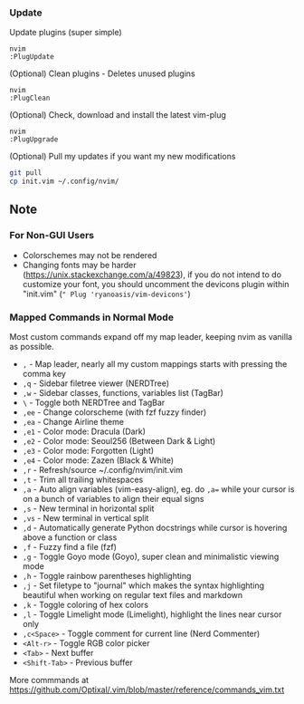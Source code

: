 ### Update

Update plugins (super simple)

```
nvim
:PlugUpdate
```

(Optional) Clean plugins - Deletes unused plugins

```
nvim
:PlugClean
```

(Optional) Check, download and install the latest vim-plug

```
nvim
:PlugUpgrade
```

(Optional) Pull my updates if you want my new modifications

```sh
git pull
cp init.vim ~/.config/nvim/
```

## Note

### For Non-GUI Users

* Colorschemes may not be rendered
* Changing fonts may be harder (https://unix.stackexchange.com/a/49823), if you do not intend to do customize your font, you should uncomment the devicons plugin within "init.vim" (`" Plug 'ryanoasis/vim-devicons'`)

### Mapped Commands in Normal Mode

Most custom commands expand off my map leader, keeping nvim as vanilla as possible.

* `,` - Map leader, nearly all my custom mappings starts with pressing the comma key
* `,q` - Sidebar filetree viewer (NERDTree)
* `,w` - Sidebar classes, functions, variables list (TagBar)
* `\`  - Toggle both NERDTree and TagBar
* `,ee` - Change colorscheme (with fzf fuzzy finder)
* `,ea` - Change Airline theme
* `,e1` - Color mode: Dracula (Dark)
* `,e2` - Color mode: Seoul256 (Between Dark & Light)
* `,e3` - Color mode: Forgotten (Light)
* `,e4` - Color mode: Zazen (Black & White)
* `,r` - Refresh/source ~/.config/nvim/init.vim
* `,t` - Trim all trailing whitespaces
* `,a` - Auto align variables (vim-easy-align), eg. do `,a=` while your cursor is on a bunch of variables to align their equal signs
* `,s` - New terminal in horizontal split
* `,vs` - New terminal in vertical split
* `,d` - Automatically generate Python docstrings while cursor is hovering above a function or class
* `,f` - Fuzzy find a file (fzf)
* `,g` - Toggle Goyo mode (Goyo), super clean and minimalistic viewing mode
* `,h` - Toggle rainbow parentheses highlighting
* `,j` - Set filetype to "journal" which makes the syntax highlighting beautiful when working on regular text files and markdown
* `,k` - Toggle coloring of hex colors
* `,l` - Toggle Limelight mode (Limelight), highlight the lines near cursor only
* `,c<Space>` - Toggle comment for current line (Nerd Commenter)
* `<Alt-r>` - Toggle RGB color picker
* `<Tab>` - Next buffer
* `<Shift-Tab>` - Previous buffer

More commmands at https://github.com/Optixal/.vim/blob/master/reference/commands_vim.txt

